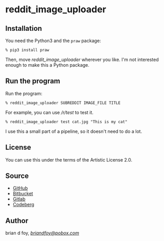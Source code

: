 # reddit_image_uploader

## Installation

You need the Python3 and the `praw` package:

	% pip3 install praw

Then, move *reddit_image_uploader* wherever you like. I'm not interested
enough to make this a Python package.

## Run the program

Run the program:

	% reddit_image_uploader SUBREDDIT IMAGE_FILE TITLE

For example, you can use */r/test* to test it.

	% reddit_image_uploader test cat.jpg "This is my cat"

I use this a small part of a pipeline, so it doesn't need to do a lot.

## License

You can use this under the terms of the Artistic License 2.0.

## Source

* [GitHub](https://github.com/briandfoy/reddit_image_uploader)
* [Bitbucket](https://bitbucket.com/briandfoy/reddit_image_uploader)
* [Gitlab](https://gitlab.com/briandfoy/reddit_image_uploader)
* [Codeberg](https://codeberg.com/briandfoy/reddit_image_uploader)

## Author

brian d foy, *briandfoy@pobox.com*
